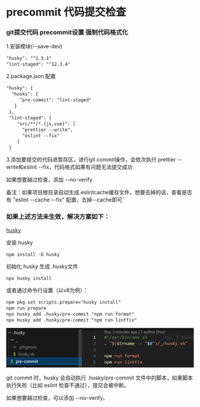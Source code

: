 # precommit 代码提交检查

### git提交代码 precommit设置 强制代码格式化

1.安装模块(--save-dev)
```
"husky": "^1.3.1"
"lint-staged": "^12.3.4"
```


2.package.json 配置
```
"husky": {
  "hooks": {
     "pre-commit": "lint-staged"
   }
 },
 "lint-staged": {
    "src/**/*.{js,vue}": [
      "prettier --write",
      "eslint --fix"
    ]
 }
 ```


3.添加要提交的代码进暂存区，进行git commit操作，会依次执行 prettier --write和eslint --fix，代码格式如果有问题无法提交成功

如果想要越过检查，添加 --no-verify

备注：如果项目根目录自动生成.eslintcache缓存文件，想要去掉的话，查看是否有 "eslint --cache --fix" 配置，去掉--cache即可



### 如果上述方法未生效，解决方案如下：
[husky](https://typicode.github.io/husky/)

安装 husky
```
npm install -D husky
```
初始化 husky 生成 .husky文件
```
npx husky install
```

或者通过命令行设置（以v8为例）：
```
npm pkg set scripts.prepare="husky install"
npm run prepare
npx husky add .husky/pre-commit "npm run format"
npx husky add .husky/pre-commit "npm run lintfix"
```
![alt text](image-5.png)

git commit 时，husky 会自动执行 .husky/pre-commit 文件中的脚本，如果脚本执行失败（比如 eslint 检查不通过），提交会被中断。

如果想要越过检查，可以添加 --no-verify。

